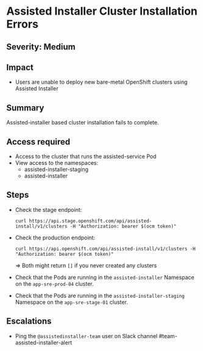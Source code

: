 # Assisted Installer Cluster Installation Errors

## Severity: Medium

## Impact
- Users are unable to deploy new bare-metal OpenShift clusters using Assisted Installer

## Summary
Assisted-installer based cluster installation fails to complete.

## Access required

- Access to the cluster that runs the assisted-service Pod
- View access to the namespaces:
  - assisted-installer-staging
  - assisted-installer

## Steps
- Check the stage endpoint:

    `curl https://api.stage.openshift.com/api/assisted-install/v1/clusters -H "Authorization: bearer $(ocm token)"`

- Check the production endpoint:

    `curl https://api.openshift.com/api/assisted-install/v1/clusters -H "Authorization: bearer $(ocm token)"`

   => Both might return `[]` if you never created any clusters
   
- Check that the Pods are running in the `assisted-installer` Namespace on the `app-sre-prod-04` cluster.
- Check that the Pods are running in the `assisted-installer-staging` Namespace on the `app-sre-stage-01` cluster.

## Escalations
- Ping the `@assistedinstaller-team` user on Slack channel #team-assisted-installer-alert
